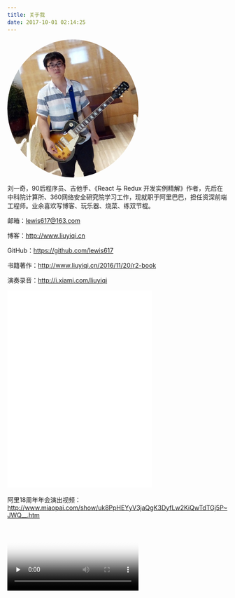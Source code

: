 ```yaml
---
title: 关于我
date: 2017-10-01 02:14:25
---
```


<img src="/css/images/242.jpg" width = "300" alt="" align=center style="border-radius:50%;"/>

刘一奇，90后程序员、吉他手、《React 与 Redux 开发实例精解》作者，先后在中科院计算所、360网络安全研究院学习工作，现就职于阿里巴巴，担任资深前端工程师。业余喜欢写博客、玩乐器、烧菜、练双节棍。

邮箱：[lewis617@163.com](mailto:lewis617@163.com)

博客：<http://www.liuyiqi.cn>

GitHub：<https://github.com/lewis617>

书籍著作：<http://www.liuyiqi.cn/2016/11/20/r2-book>

演奏录音：<http://i.xiami.com/liuyiqi>

<iframe frameborder="no" border="0" marginwidth="0" marginheight="0" width=330 height=450 src="//music.163.com/outchain/player?type=1&id=38248979&auto=0&height=430"></iframe>

阿里18周年年会演出视频：http://www.miaopai.com/show/uk8PpHEYyV3jaQgK3DyfLw2KiQwTdTGj5P~JWQ__.htm

<video src="https://gslb.miaopai.com/stream/uk8PpHEYyV3jaQgK3DyfLw2KiQwTdTGj5P~JWQ__.mp4?ssig=5d6028719aca48456a32d02f2426cd7b&time_stamp=1539229377690&cookie_id=&vend=1&os=3&partner=1&platform=2&cookie_id=&refer=miaopai&scid=uk8PpHEYyV3jaQgK3DyfLw2KiQwTdTGj5P%7EJWQ__" controls poster="http://imgaliyuncdn.miaopai.com/stream/uk8PpHEYyV3jaQgK3DyfLw2KiQwTdTGj5P~JWQ___la21_4.jpg" preload="none"></video>
